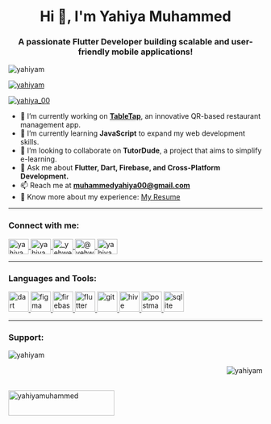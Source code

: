 <h1 align="center">Hi 👋, I'm Yahiya Muhammed</h1>
<h3 align="center">A passionate Flutter Developer building scalable and user-friendly mobile applications!</h3>

<p align="left">
  <img src="https://komarev.com/ghpvc/?username=yahiyam&label=Profile%20views&color=0e75b6&style=flat" alt="yahiyam" />
</p>

<p align="left">
  <a href="https://github.com/ryo-ma/github-profile-trophy">
    <img src="https://github-profile-trophy.vercel.app/?username=yahiyam" alt="yahiyam" />
  </a>
</p>

<p align="left">
  <a href="https://twitter.com/yahiya_00" target="blank">
    <img src="https://img.shields.io/twitter/follow/yahiya_00?logo=twitter&style=for-the-badge" alt="yahiya_00" />
  </a>
</p>

- 🔭 I’m currently working on [**TableTap**](https://github.com/yahiyam/table_tap.git), an innovative QR-based restaurant management app.  
- 🌱 I’m currently learning **JavaScript** to expand my web development skills.  
- 👯 I’m looking to collaborate on **TutorDude**, a project that aims to simplify e-learning.  
- 💬 Ask me about **Flutter, Dart, Firebase, and Cross-Platform Development.**  
- 📫 Reach me at **muhammedyahiya00@gmail.com**  
- 📄 Know more about my experience: [My Resume](https://drive.google.com/file/d/1QqsuaptbFrkH32rVwqBIJ5mIZpCrF9W_/view?usp=sharing)

---

<h3 align="left">Connect with me:</h3>
<p align="left">
  <a href="https://twitter.com/yahiya_00" target="blank">
    <img align="center" src="https://raw.githubusercontent.com/rahuldkjain/github-profile-readme-generator/master/src/images/icons/Social/twitter.svg" alt="yahiya_00" height="30" width="40" />
  </a>
  <a href="https://linkedin.com/in/yahiyamuhammed" target="blank">
    <img align="center" src="https://raw.githubusercontent.com/rahuldkjain/github-profile-readme-generator/master/src/images/icons/Social/linked-in-alt.svg" alt="yahiyamuhammed" height="30" width="40" />
  </a>
  <a href="https://instagram.com/_yehweh_" target="blank">
    <img align="center" src="https://raw.githubusercontent.com/rahuldkjain/github-profile-readme-generator/master/src/images/icons/Social/instagram.svg" alt="_yehweh_" height="30" width="40" />
  </a>
  <a href="https://www.youtube.com/c/@yehweh_ahmed" target="blank">
    <img align="center" src="https://raw.githubusercontent.com/rahuldkjain/github-profile-readme-generator/master/src/images/icons/Social/youtube.svg" alt="@yehweh_ahmed" height="30" width="40" />
  </a>
  <a href="https://www.leetcode.com/yahiyamuhammed" target="blank">
    <img align="center" src="https://raw.githubusercontent.com/rahuldkjain/github-profile-readme-generator/master/src/images/icons/Social/leet-code.svg" alt="yahiyamuhammed" height="30" width="40" />
  </a>
</p>

---

<h3 align="left">Languages and Tools:</h3>
<p align="left">
  <a href="https://dart.dev" target="_blank" rel="noreferrer">
    <img src="https://www.vectorlogo.zone/logos/dartlang/dartlang-icon.svg" alt="dart" width="40" height="40"/>
  </a>
  <a href="https://www.figma.com/" target="_blank" rel="noreferrer">
    <img src="https://www.vectorlogo.zone/logos/figma/figma-icon.svg" alt="figma" width="40" height="40"/>
  </a>
  <a href="https://firebase.google.com/" target="_blank" rel="noreferrer">
    <img src="https://www.vectorlogo.zone/logos/firebase/firebase-icon.svg" alt="firebase" width="40" height="40"/>
  </a>
  <a href="https://flutter.dev" target="_blank" rel="noreferrer">
    <img src="https://www.vectorlogo.zone/logos/flutterio/flutterio-icon.svg" alt="flutter" width="40" height="40"/>
  </a>
  <a href="https://git-scm.com/" target="_blank" rel="noreferrer">
    <img src="https://www.vectorlogo.zone/logos/git-scm/git-scm-icon.svg" alt="git" width="40" height="40"/>
  </a>
  <a href="https://hive.apache.org/" target="_blank" rel="noreferrer">
    <img src="https://www.vectorlogo.zone/logos/apache_hive/apache_hive-icon.svg" alt="hive" width="40" height="40"/>
  </a>
  <a href="https://postman.com" target="_blank" rel="noreferrer">
    <img src="https://www.vectorlogo.zone/logos/getpostman/getpostman-icon.svg" alt="postman" width="40" height="40"/>
  </a>
  <a href="https://www.sqlite.org/" target="_blank" rel="noreferrer">
    <img src="https://www.vectorlogo.zone/logos/sqlite/sqlite-icon.svg" alt="sqlite" width="40" height="40"/>
  </a>
</p>

---

<h3 align="left">Support:</h3>

<p>&nbsp;<img align="left" src="https://github-readme-stats.vercel.app/api?username=yahiyam&show_icons=true&locale=en" alt="yahiyam" /></p>

<p><img align="right" src="https://github-readme-streak-stats.herokuapp.com/?user=yahiyam&" alt="yahiyam" /></p><br><br>
<p>
  <a href="https://www.buymeacoffee.com/yahiyamuhammed">
    <img align="left" src="https://cdn.buymeacoffee.com/buttons/v2/default-yellow.png" height="50" width="210" alt="yahiyamuhammed" />
  </a>
</p>
